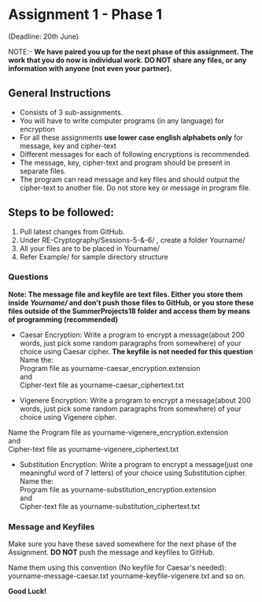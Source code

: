 # Assignment 1 - Phase 1
(Deadline: 20th June)

NOTE:- **We have paired you up for the next phase of this assignment. The work that you do now is individual work. DO NOT share any files, or any information with anyone (not even your partner).**

## General Instructions
- Consists of 3 sub-assignments.
- You will have to write computer programs (in any language) for encryption
- For all these assignments **use lower case english alphabets only** for message, key and cipher-text 
- Different messages for each of following encryptions is recommended.
- The message, key, cipher-text and program should be present in separate files. 
- The program can read message and key files and should output the cipher-text to another file. Do not store key or message in program file. 

## Steps to be followed:
1. Pull latest changes from GitHub.
2. Under RE-Cryptography/Sessions-5-&-6/ , create a folder Yourname/
3. All your files are to be placed in Yourname/
4. Refer Example/ for sample directory structure

### Questions

**Note: The message file and keyfile are text files. Either you store them inside _Yourname/_ and don't push those files to GitHub, or 
you store these files outside of the SummerProjects18 folder and access them by means of programming (recommended)**

- Caesar Encryption:
Write a program to encrypt a message(about 200 words, just pick some random paragraphs from somewhere) of your choice using Caesar cipher.
**The keyfile is not needed for this question** 
Name the:   
Program file as  yourname-caesar_encryption.extension  
and  
Cipher-text file as yourname-caesar_ciphertext.txt  



- Vigenere Encryption: 
Write a program to encrypt a message(about 200 words, just pick some random paragraphs from somewhere) of your choice using Vigenere cipher. 

Name the 
Program file as yourname-vigenere_encryption.extension  
and  
Cipher-text file as yourname-vigenere_ciphertext.txt  

- Substitution Encryption:
Write a program to encrypt a message(just one meaningful word of 7 letters) of your choice using Substitution cipher. 
Name the:  
Program file as yourname-substitution_encryption.extension  
and   
Cipher-text file as yourname-substitution_ciphertext.txt


### Message and Keyfiles

Make sure you have these saved somewhere for the next phase of the Assignment. **DO NOT** push the message and keyfiles to GitHub.

Name them using this convention (No keyfile for Caesar's needed):
yourname-message-caesar.txt
yourname-keyfile-vigenere.txt
and so on.

**Good Luck!**
